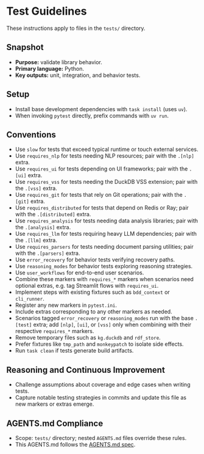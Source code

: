# Test Guidelines

These instructions apply to files in the `tests/` directory.

## Snapshot
- **Purpose:** validate library behavior.
- **Primary language:** Python.
- **Key outputs:** unit, integration, and behavior tests.

## Setup
- Install base development dependencies with `task install` (uses `uv`).
- When invoking `pytest` directly, prefix commands with `uv run`.

## Conventions
- Use `slow` for tests that exceed typical runtime or touch external services.
- Use `requires_nlp` for tests needing NLP resources; pair with the `.[nlp]`
  extra.
- Use `requires_ui` for tests depending on UI frameworks; pair with the `.[ui]`
  extra.
- Use `requires_vss` for tests needing the DuckDB VSS extension; pair with the
  `.[vss]` extra.
- Use `requires_git` for tests that rely on Git operations; pair with the
  `.[git]` extra.
- Use `requires_distributed` for tests that depend on Redis or Ray; pair with
  the `.[distributed]` extra.
- Use `requires_analysis` for tests needing data analysis libraries; pair with
  the `.[analysis]` extra.
- Use `requires_llm` for tests requiring heavy LLM dependencies; pair with the
  `.[llm]` extra.
- Use `requires_parsers` for tests needing document parsing utilities; pair
  with the `.[parsers]` extra.
- Use `error_recovery` for behavior tests verifying recovery paths.
- Use `reasoning_modes` for behavior tests exploring reasoning strategies.
- Use `user_workflows` for end-to-end user scenarios.
- Combine these markers with `requires_*` markers when scenarios need optional
  extras, e.g. tag Streamlit flows with `requires_ui`.
- Implement steps with existing fixtures such as `bdd_context` or `cli_runner`.
- Register any new markers in `pytest.ini`.
- Include extras corresponding to any other markers as needed.
- Scenarios tagged `error_recovery` or `reasoning_modes` run with the base
  `.[test]` extra; add `[nlp]`, `[ui]`, or `[vss]` only when combining with
  their respective `requires_*` markers.
- Remove temporary files such as `kg.duckdb` and `rdf_store`.
- Prefer fixtures like `tmp_path` and `monkeypatch` to isolate side effects.
- Run `task clean` if tests generate build artifacts.

## Reasoning and Continuous Improvement
- Challenge assumptions about coverage and edge cases when writing tests.
- Capture notable testing strategies in commits and update this file as new
  markers or extras emerge.

## AGENTS.md Compliance
- Scope: `tests/` directory; nested `AGENTS.md` files override these rules.
- This AGENTS.md follows the [AGENTS.md spec](https://gist.github.com).
